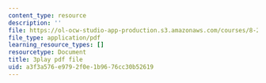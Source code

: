 ```yaml
---
content_type: resource
description: ''
file: https://ol-ocw-studio-app-production.s3.amazonaws.com/courses/8-286-the-early-universe-fall-2013/a3f3a576e9792f0e1b9676cc30b52619_moyD_yeviMY.pdf
file_type: application/pdf
learning_resource_types: []
resourcetype: Document
title: 3play pdf file
uid: a3f3a576-e979-2f0e-1b96-76cc30b52619
---
```

